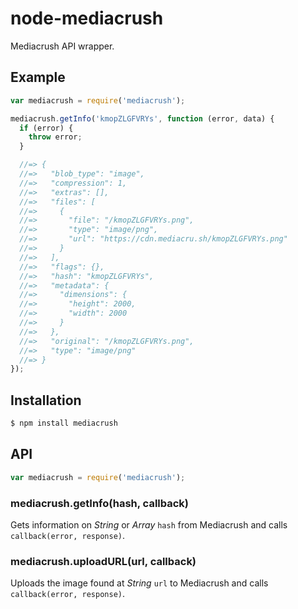 # node-mediacrush

Mediacrush API wrapper.

## Example

``` javascript
var mediacrush = require('mediacrush');

mediacrush.getInfo('kmopZLGFVRYs', function (error, data) {
  if (error) {
    throw error;
  }

  //=> {
  //=>   "blob_type": "image",
  //=>   "compression": 1,
  //=>   "extras": [],
  //=>   "files": [
  //=>     {
  //=>       "file": "/kmopZLGFVRYs.png",
  //=>       "type": "image/png",
  //=>       "url": "https://cdn.mediacru.sh/kmopZLGFVRYs.png"
  //=>     }
  //=>   ],
  //=>   "flags": {},
  //=>   "hash": "kmopZLGFVRYs",
  //=>   "metadata": {
  //=>     "dimensions": {
  //=>       "height": 2000,
  //=>       "width": 2000
  //=>     }
  //=>   },
  //=>   "original": "/kmopZLGFVRYs.png",
  //=>   "type": "image/png"
  //=> }
});
```

## Installation

``` bash
$ npm install mediacrush
```

## API

``` javascript
var mediacrush = require('mediacrush');
```

### mediacrush.getInfo(hash, callback)

Gets information on _String_ or _Array_ `hash` from Mediacrush and calls
`callback(error, response)`.

### mediacrush.uploadURL(url, callback)

Uploads the image found at _String_ `url` to Mediacrush and calls
`callback(error, response)`.